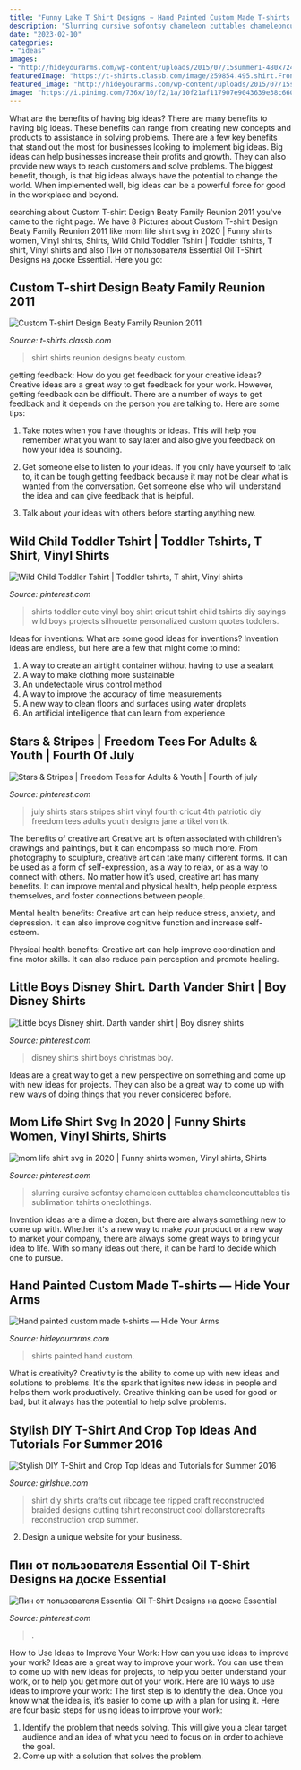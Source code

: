 ```yaml
---
title: "Funny Lake T Shirt Designs ~ Hand Painted Custom Made T-shirts — Hide Your Arms"
description: "Slurring cursive sofontsy chameleon cuttables chameleoncuttables tis sublimation tshirts oneclothings"
date: "2023-02-10"
categories:
- "ideas"
images:
- "http://hideyourarms.com/wp-content/uploads/2015/07/15summer1-480x724.jpg"
featuredImage: "https://t-shirts.classb.com/image/259854.495.shirt.Front.jpg?1306267901"
featured_image: "http://hideyourarms.com/wp-content/uploads/2015/07/15summer1-480x724.jpg"
image: "https://i.pinimg.com/736x/10/f2/1a/10f21af117907e9043639e38c660b92d.jpg"
---
```



What are the benefits of having big ideas?
There are many benefits to having big ideas. These benefits can range from creating new concepts and products to assistance in solving problems. There are a few key benefits that stand out the most for businesses looking to implement big ideas. 
Big ideas can help businesses increase their profits and growth. They can also provide new ways to reach customers and solve problems. The biggest benefit, though, is that big ideas always have the potential to change the world. When implemented well, big ideas can be a powerful force for good in the workplace and beyond.

	

		
searching about Custom T-shirt Design Beaty Family Reunion 2011 you've came to the right page. We have 8 Pictures about Custom T-shirt Design Beaty Family Reunion 2011 like mom life shirt svg in 2020 | Funny shirts women, Vinyl shirts, Shirts, Wild Child Toddler Tshirt | Toddler tshirts, T shirt, Vinyl shirts and also Пин от пользователя Essential Oil T-Shirt Designs на доске Essential. Here you go:
		
    
## Custom T-shirt Design Beaty Family Reunion 2011

<img loading=lazy src="https://t-shirts.classb.com/image/259854.495.shirt.Front.jpg?1306267901" onerror="this.onerror=null;this.src='https://tse3.mm.bing.net/th?id=OIP.DVMZKJ9koIKdhbQDyQJeOwHaG3&amp;pid=15.1';" alt="Custom T-shirt Design Beaty Family Reunion 2011">

_Source: t-shirts.classb.com_

>shirt shirts reunion designs beaty custom. 

	

getting feedback: How do you get feedback for your creative ideas?
Creative ideas are a great way to get feedback for your work. However, getting feedback can be difficult. There are a number of ways to get feedback and it depends on the person you are talking to. Here are some tips:
1. Take notes when you have thoughts or ideas. This will help you remember what you want to say later and also give you feedback on how your idea is sounding.

2. Get someone else to listen to your ideas. If you only have yourself to talk to, it can be tough getting feedback because it may not be clear what is wanted from the conversation. Get someone else who will understand the idea and can give feedback that is helpful.

3. Talk about your ideas with others before starting anything new.

    
## Wild Child Toddler Tshirt | Toddler Tshirts, T Shirt, Vinyl Shirts

<img loading=lazy src="https://i.pinimg.com/736x/cf/69/1d/cf691dc759a6b7349465de6abff08a49--toddler-boy-shirts-diy-kids-tshirt.jpg" onerror="this.onerror=null;this.src='https://tse1.mm.bing.net/th?id=OIP.ASvEIH56kxtuNuvN2IiotgHaJ4&amp;pid=15.1';" alt="Wild Child Toddler Tshirt | Toddler tshirts, T shirt, Vinyl shirts">

_Source: pinterest.com_

>shirts toddler cute vinyl boy shirt cricut tshirt child tshirts diy sayings wild boys projects silhouette personalized custom quotes toddlers. 

	

Ideas for inventions: What are some good ideas for inventions?
Invention ideas are endless, but here are a few that might come to mind:
1. A way to create an airtight container without having to use a sealant 
2. A way to make clothing more sustainable 
3. An undetectable virus control method 
4. A way to improve the accuracy of time measurements 
5. A new way to clean floors and surfaces using water droplets 
6. An artificial intelligence that can learn from experience 

    
## Stars &amp; Stripes | Freedom Tees For Adults &amp; Youth | Fourth Of July

<img loading=lazy src="https://i.pinimg.com/736x/03/82/40/0382409413bc2fa9565eab58bc277d5e.jpg" onerror="this.onerror=null;this.src='https://tse1.mm.bing.net/th?id=OIP.h2gfSMek8QkGaZv5OAMNfwHaJ4&amp;pid=15.1';" alt="Stars &amp; Stripes | Freedom Tees for Adults &amp; Youth | Fourth of july">

_Source: pinterest.com_

>july shirts stars stripes shirt vinyl fourth cricut 4th patriotic diy freedom tees adults youth designs jane artikel von tk. 

	

The benefits of creative art
Creative art is often associated with children’s drawings and paintings, but it can encompass so much more. From photography to sculpture, creative art can take many different forms. It can be used as a form of self-expression, as a way to relax, or as a way to connect with others.
No matter how it’s used, creative art has many benefits. It can improve mental and physical health, help people express themselves, and foster connections between people.

Mental health benefits: Creative art can help reduce stress, anxiety, and depression. It can also improve cognitive function and increase self-esteem.

Physical health benefits: Creative art can help improve coordination and fine motor skills. It can also reduce pain perception and promote healing.

    
## Little Boys Disney Shirt. Darth Vander Shirt | Boy Disney Shirts

<img loading=lazy src="https://i.pinimg.com/736x/b6/3e/90/b63e904efd9ff403060a875e1b7ceeb5.jpg" onerror="this.onerror=null;this.src='https://tse3.mm.bing.net/th?id=OIP.05Fei4iJGhrX3gQrUZwWHgHaJ3&amp;pid=15.1';" alt="Little boys Disney shirt. Darth vander shirt | Boy disney shirts">

_Source: pinterest.com_

>disney shirts shirt boys christmas boy. 

	

Ideas are a great way to get a new perspective on something and come up with new ideas for projects. They can also be a great way to come up with new ways of doing things that you never considered before.

    
## Mom Life Shirt Svg In 2020 | Funny Shirts Women, Vinyl Shirts, Shirts

<img loading=lazy src="https://i.pinimg.com/736x/33/ac/bc/33acbc149a5b5f7bfa864371a90e5f3d.jpg" onerror="this.onerror=null;this.src='https://tse4.mm.bing.net/th?id=OIP.DRNxJzWYs99CGrLnf20_CwHaHa&amp;pid=15.1';" alt="mom life shirt svg in 2020 | Funny shirts women, Vinyl shirts, Shirts">

_Source: pinterest.com_

>slurring cursive sofontsy chameleon cuttables chameleoncuttables tis sublimation tshirts oneclothings. 

	

Invention ideas are a dime a dozen, but there are always something new to come up with. Whether it's a new way to make your product or a new way to market your company, there are always some great ways to bring your idea to life. With so many ideas out there, it can be hard to decide which one to pursue.

    
## Hand Painted Custom Made T-shirts — Hide Your Arms

<img loading=lazy src="http://hideyourarms.com/wp-content/uploads/2015/07/15summer1-480x724.jpg" onerror="this.onerror=null;this.src='https://tse1.mm.bing.net/th?id=OIP.o_xdeQrr56f5lLk7VnL5WwHaLK&amp;pid=15.1';" alt="Hand painted custom made t-shirts — Hide Your Arms">

_Source: hideyourarms.com_

>shirts painted hand custom. 

	

What is creativity?
Creativity is the ability to come up with new ideas and solutions to problems. It's the spark that ignites new ideas in people and helps them work productively. Creative thinking can be used for good or bad, but it always has the potential to help solve problems.

    
## Stylish DIY T-Shirt And Crop Top Ideas And Tutorials For Summer 2016

<img loading=lazy src="http://www.girlshue.com/wp-content/uploads/2016/07/unnamed-file-267.jpg" onerror="this.onerror=null;this.src='https://tse4.mm.bing.net/th?id=OIP.5e9S27h1sOwaKAy2dYHeqAHaJt&amp;pid=15.1';" alt="Stylish DIY T-Shirt and Crop Top Ideas and Tutorials for Summer 2016">

_Source: girlshue.com_

>shirt diy shirts crafts cut ribcage tee ripped craft reconstructed braided designs cutting tshirt reconstruct cool dollarstorecrafts reconstruction crop summer. 

	

2. Design a unique website for your business.

    
## Пин от пользователя Essential Oil T-Shirt Designs на доске Essential

<img loading=lazy src="https://i.pinimg.com/736x/10/f2/1a/10f21af117907e9043639e38c660b92d.jpg" onerror="this.onerror=null;this.src='https://tse3.mm.bing.net/th?id=OIP.7rHgLhz8rwjRrIM_lEzSmwHaHw&amp;pid=15.1';" alt="Пин от пользователя Essential Oil T-Shirt Designs на доске Essential">

_Source: pinterest.com_

>. 

	

How to Use Ideas to Improve Your Work: How can you use ideas to improve your work?
Ideas are a great way to improve your work. You can use them to come up with new ideas for projects, to help you better understand your work, or to help you get more out of your work. Here are 10 ways to use ideas to improve your work: 
The first step is to identify the idea. Once you know what the idea is, it’s easier to come up with a plan for using it. Here are four basic steps for using ideas to improve your work: 
1) Identify the problem that needs solving. This will give you a clear target audience and an idea of what you need to focus on in order to achieve the goal. 
2) Come up with a solution that solves the problem.

